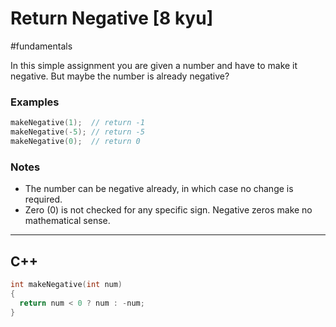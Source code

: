 # Return Negative [8 kyu]

#fundamentals 

In this simple assignment you are given a number and have to make it negative. But maybe the number is already negative?

### Examples

```cpp
makeNegative(1);  // return -1
makeNegative(-5); // return -5
makeNegative(0);  // return 0
```

### Notes

- The number can be negative already, in which case no change is required.
- Zero (0) is not checked for any specific sign. Negative zeros make no mathematical sense.

---
## C++

```c++
int makeNegative(int num)
{
  return num < 0 ? num : -num;
}
```

